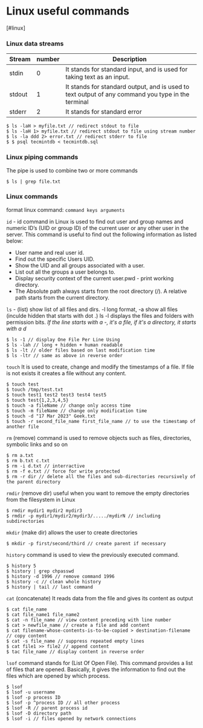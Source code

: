 # Linux useful commands 

[#linux]

### Linux data streams
| Stream        | number | Description  |
|---------------|--------|--------------|
| stdin | 0      | It stands for standard input, and is used for taking text as an input. |
| stdout | 1      | It stands for standard output, and is used to text output of any command you type in the terminal |
| stderr | 2      | It stands for standard error |

```
$ ls -laH > myfile.txt // redirect stdout to file
$ ls -laH 1> myfile.txt // redirect stdout to file using stream number
$ ls -la ddd 2> error.txt // redirect stderr to file
$ $ psql tecmintdb < tecmintdb.sql
```

### Linux piping commands
The pipe is used to combine two or more commands
```
$ ls | grep file.txt
```

### Linux commands
format linux command: `command keys arguments`

`id` - id command in Linux is used to find out user and group names and numeric ID’s (UID or group ID) of the current user or any other user in the server. This command is useful to find out the following information as listed below:

* User name and real user id.
* Find out the specific Users UID.
* Show the UID and all groups associated with a user.
* List out all the groups a user belongs to.
* Display security context of the current user.pwd - print working directory.
* The Absolute path always starts from the root directory (/). A relative path starts from the current directory.

`ls` - (list) show list of all files and dirs. -l long format, -a show all files (inculde hidden that starts with dot .)
ls -l displays the files and folders with permission bits. _If the line starts with a -, it's a file, if it's a directory, it starts with a d_

```
$ ls -1 // display One File Per Line Using
$ ls -lah // long + hidden + human readable 
$ ls -lt // older files based on last modification time
$ ls -ltr // same as above in reverse order
```

`touch` It is used to create, change and modify the timestamps of a file. If file is not exists it creates a file without any content.
```
$ touch test
$ touch /tmp/test.txt
$ touch test1 test2 test3 test4 test5
$ touch test{1,2,3,4,5}
$ touch -a fileName // change only access time
$ touch -m fileName // change only modification time
$ touch -d "17 Mar 2023" Geek.txt
$ touch -r second_file_name first_file_name // to use the timestamp of another file
```

`rm` (remove) command is used to remove objects such as files, directories, symbolic links and so on
```
$ rm a.txt
$ rm b.txt c.txt
$ rm -i d.txt // interractive 
$ rm -f e.txt // force for write protected
$ rm -r dir // delete all the files and sub-directories recursively of the parent directory
```

`rmdir` (remove dir) useful when you want to remove the empty directories from the filesystem in Linux

```
$ rmdir mydir1 mydir2 mydir3
$ rmdir -p mydir1/mydir2/mydir3/...../mydirN // including subdirectories
```

`mkdir` (make dir) allows the user to create directories

```
$ mkdir -p first/second/third // create parent if necessary
```

`history` command is used to view the previously executed command.

```
$ history 5
$ history | grep chpasswd
$ history -d 1996 // remove command 1996
$ history -c // clean whole history
$ history | tail // last command 
```

`cat` (concatenate) It reads data from the file and gives its content as output

```
$ cat file_name
$ cat file_name1 file_name2
$ cat -n file_name // view content preceding with line number
$ cat > newfile_name // create a file and add content
$ cat filename-whose-contents-is-to-be-copied > destination-filename // copy content
$ cat -s file_name // suppress repeated empty lines
$ cat file1 >> file2 // append content
$ tac file_name // display content in reverse order
```

`lsof` command stands for (List Of Open File). This command provides a list of files that are opened. 
Basically, it gives the information to find out the files which are opened by which process.

```
$ lsof
$ lsof -u username
$ lsof -p process ID
$ lsof -p ^process ID // all other process
$ lsof -R // parent process id
$ lsof -D directory path
$ lsof -i // files opened by network connections
```